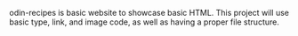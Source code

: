 odin-recipes is basic website to showcase basic HTML.
This project will use basic type, link, and image code, as well as having a proper file structure.